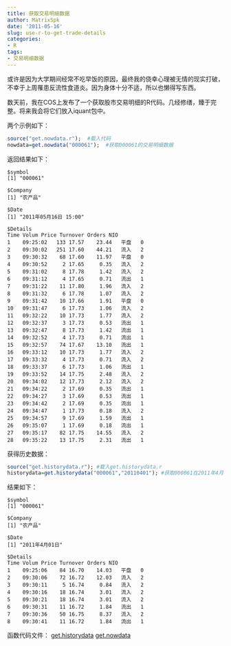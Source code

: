 ```yaml
---
title: 获取交易明细数据
author: MatrixSpk
date: '2011-05-16'
slug: use-r-to-get-trade-details
categories:
- R
tags:
- 交易明细数据
---
```

或许是因为大学期间经常不吃早饭的原因，最终我的侥幸心理被无情的现实打破，不幸于上周罹患反流性食道炎。因为身体十分不适，所以也懒得写东西。

数天前，我在COS上发布了一个获取股市交易明细的R代码。几经修缮，臻于完整。将来我会将它们放入iquant包中。

两个示例如下：


``` r
source("get.nowdata.r");  #载入代码
nowdata=get.nowdata("000061");  #获取000061的交易明细数据
```

返回结果如下：

```
$symbol
[1] "000061"

$Company
[1] "农产品"

$Date
[1] "2011年05月16日 15:00"

$Details
Time Volum Price Turnover Orders NIO
1    09:25:02   133 17.57    23.44   平盘   0
2    09:30:02   251 17.60    44.21   流入   2
3    09:30:32    68 17.60    11.97   平盘   0
4    09:30:52     2 17.65     0.35   流入   2
5    09:31:02     8 17.78     1.42   流入   2
6    09:31:12     4 17.65     0.71   流出   1
7    09:31:22    11 17.80     1.96   流入   2
8    09:31:32     6 17.78     1.07   流入   2
9    09:31:42    10 17.66     1.91   平盘   0
10   09:31:47     6 17.73     1.06   流入   2
11   09:32:22    10 17.73     1.77   流入   2
12   09:32:37     3 17.73     0.53   流出   1
13   09:32:47     8 17.73     1.42   流出   1
14   09:32:52     4 17.73     0.71   流出   1
15   09:32:57    74 17.67    13.10   流出   1
16   09:33:12    10 17.73     1.77   流入   2
17   09:33:32     4 17.73     0.71   流入   2
18   09:33:37     6 17.73     1.06   流出   1
19   09:33:52    14 17.75     2.48   流入   2
20   09:34:02    12 17.73     2.12   流入   2
21   09:34:22     2 17.69     0.35   流出   1
22   09:34:27     3 17.69     0.53   流出   1
23   09:34:42     2 17.69     0.35   流出   1
24   09:34:47     1 17.73     0.18   流入   2
25   09:34:57     9 17.69     1.59   流出   1
26   09:35:07     1 17.69     0.18   流出   1
27   09:35:17    82 17.75    14.55   流入   2
28   09:35:22    13 17.75     2.31   流出   1
```

获得历史数据：


``` r
source("get.historydata.r"); #载入get.historydata.r
historydata=get.historydata("000061","20110401"); #获取000061在2011年4月1日的交易明细数据
```

结果如下：

```
$symbol
[1] "000061"

$Company
[1] "农产品"

$Date
[1] "2011年4月01日"

$Details
Time Volum Price Turnover Orders NIO
1    09:25:06    84 16.70    14.03   平盘   0
2    09:30:06    72 16.72    12.03   流入   2
3    09:30:11     5 16.74     0.84   流入   2
4    09:30:16    18 16.74     3.01   流入   2
5    09:30:21    18 16.74     3.01   流入   2
6    09:30:31    11 16.72     1.84   流出   1
7    09:30:36    50 16.75     8.37   流入   2
8    09:30:41    11 16.72     1.84   流出   1
```

函数代码文件：
[get.historydata](http://yishuo.org/wp-content/uploads/2011/05/get.historydata.txt)
[get.nowdata](http://yishuo.org/wp-content/uploads/2011/05/get.nowdata.txt)
